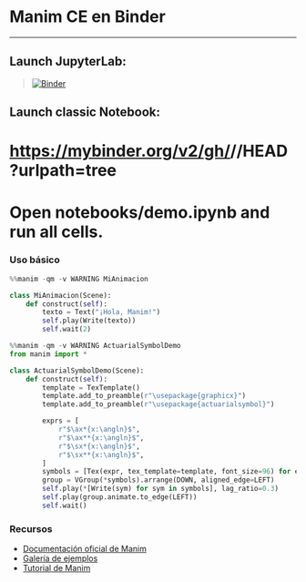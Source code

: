 # Manim CE en Binder
---
## Launch JupyterLab:
> [![Binder](https://mybinder.org/badge_logo.svg)](https://mybinder.org/v2/gh/ErChulo/manim-binder/HEAD?urlpath=lab)

## Launch classic Notebook:
# https://mybinder.org/v2/gh/<YOU>/<REPO>/HEAD?urlpath=tree

# Open notebooks/demo.ipynb and run all cells.

### Uso básico

```python
%%manim -qm -v WARNING MiAnimacion

class MiAnimacion(Scene):
    def construct(self):
        texto = Text("¡Hola, Manim!")
        self.play(Write(texto))
        self.wait(2)
```

```python
%%manim -qm -v WARNING ActuarialSymbolDemo
from manim import *

class ActuarialSymbolDemo(Scene):
    def construct(self):
        template = TexTemplate()
        template.add_to_preamble(r"\usepackage{graphicx}")
        template.add_to_preamble(r"\usepackage{actuarialsymbol}")

        exprs = [
            r"$\ax*{x:\angln}$",
            r"$\ax**{x:\angln}$",
            r"$\sx*{x:\angln}$",
            r"$\sx**{x:\angln}$",
        ]
        symbols = [Tex(expr, tex_template=template, font_size=96) for expr in exprs]
        group = VGroup(*symbols).arrange(DOWN, aligned_edge=LEFT)
        self.play(*[Write(sym) for sym in symbols], lag_ratio=0.3)
        self.play(group.animate.to_edge(LEFT))
        self.wait()
```

### Recursos

- [Documentación oficial de Manim](https://docs.manim.community/)
- [Galería de ejemplos](https://docs.manim.community/en/stable/examples.html)
- [Tutorial de Manim](https://docs.manim.community/en/stable/tutorials.html)
